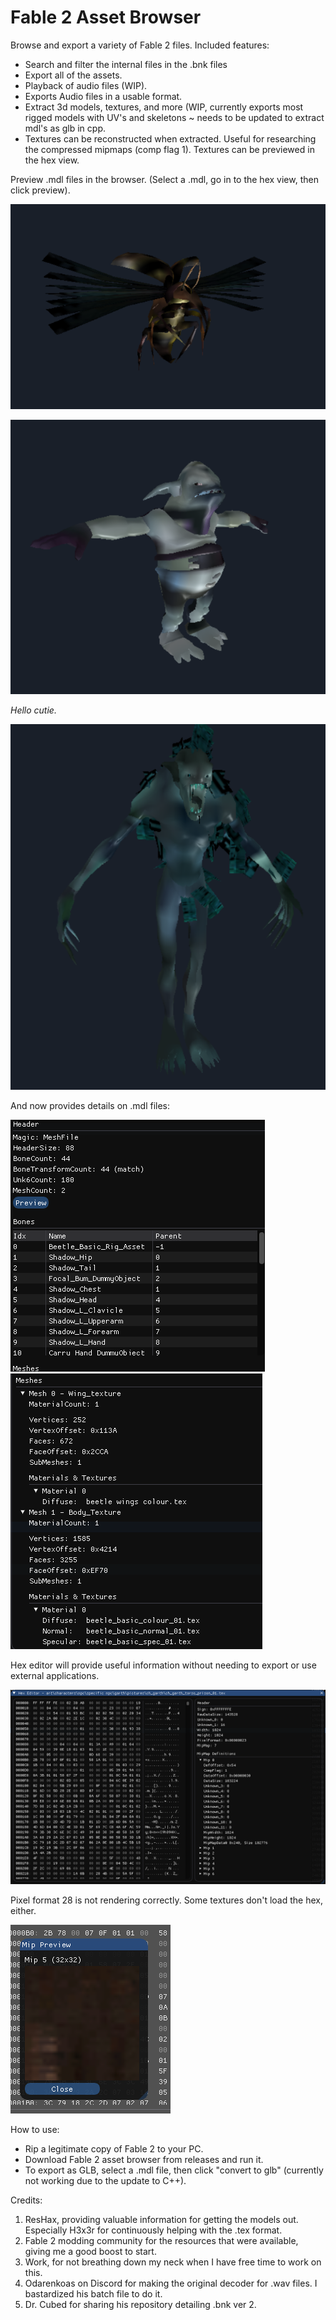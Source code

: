 # Fable 2 Asset Browser

Browse and export a variety of Fable 2 files. Included features:

- Search and filter the internal files in the .bnk files
- Export all of the assets.
- Playback of audio files (WIP).
- Exports Audio files in a usable format. 
- Extract 3d models, textures, and more (WIP, currently exports most rigged models with UV's and skeletons ~ needs to be updated to extract mdl's as glb in cpp.
- Textures can be reconstructed when extracted. Useful for researching the compressed mipmaps (comp flag 1). Textures can be previewed in the hex view.

Preview .mdl files in the browser. (Select a .mdl, go in to the hex view, then click preview).

![img.png](images/img_5.png)

![img_1.png](images/img_4.png)

_Hello cutie._

![img_2.png](images/img_3.png)

And now provides details on .mdl files:

![img.png](images/img_2.png)
![img_1.png](images/img_6.png)

Hex editor will provide useful information without needing to export or use external applications.

![img_1.png](images/img_1.png)

Pixel format 28 is not rendering correctly. Some textures don't load the hex, either. 

![img.png](images/img.png)


How to use:
- Rip a legitimate copy of Fable 2 to your PC.
- Download Fable 2 asset browser from releases and run it.
- To export as GLB, select a .mdl file, then click "convert to glb" (currently not working due to the update to C++).

Credits:
1. ResHax, providing valuable information for getting the models out. Especially H3x3r for continuously helping with the .tex format.
2. Fable 2 modding community for the resources that were available, giving me a good boost to start.
3. Work, for not breathing down my neck when I have free time to work on this.
4. Odarenkoas on Discord for making the original decoder for .wav files. I bastardized his batch file to do it.
5. Dr. Cubed for sharing his repository detailing .bnk ver 2.
